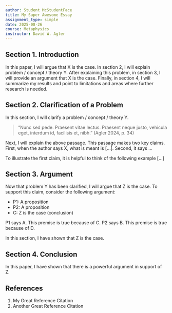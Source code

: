 ```yaml
---
author: Student McStudentFace
title: My Super Awesome Essay
assignment_type: simple
date: 2025-08-26
course: Metaphysics
instructor: David W. Agler
---
```


## Section 1. Introduction

In this paper, I will argue that X is the case. In section 2, I will explain problem / concept / theory Y. After explaining this problem, in section 3, I will provide an argument that X is the case. Finally, in section 4, I will summarize my results and point to limitations and areas where further research is needed.

## Section 2. Clarification of a Problem

In this section, I will clarify a problem / concept / theory Y. 

> “Nunc sed pede. Praesent vitae lectus. Praesent neque justo, vehicula eget, interdum id, facilisis et, nibh.” (Agler 2024, p. 34)

Next, I will explain the above passage. This passage makes two key claims. First, when the author says X, what is meant is [...]. Second, it says ...

To illustrate the first claim, it is helpful to think of the following example [...]

## Section 3. Argument

Now that problem Y has been clarified, I will argue that Z is the case. To support this claim, consider the following argument:

- P1: A proposition
- P2: A proposition
- C: Z is the case (conclusion)

P1 says A. This premise is true because of C. P2 says B. This premise is true because of D.

In this section, I have shown that Z is the case.

## Section 4. Conclusion

In this paper, I have shown that there is a powerful argument in support of Z. 

## References

1. My Great Reference Citation
1. Another Great Reference Citation